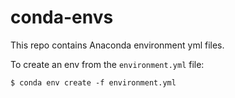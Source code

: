 # conda-envs

This repo contains Anaconda environment yml files.

To create an env from the `environment.yml` file:

```console
$ conda env create -f environment.yml
```